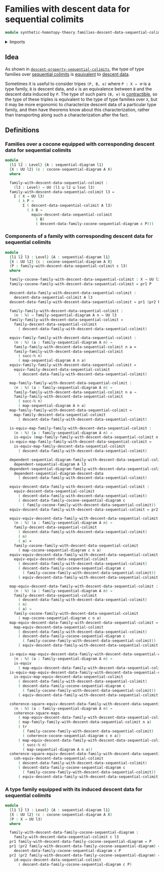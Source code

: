 # Families with descent data for sequential colimits

```agda
module synthetic-homotopy-theory.families-descent-data-sequential-colimits where
```

<details><summary>Imports</summary>

```agda
open import elementary-number-theory.natural-numbers

open import foundation.commuting-squares-of-maps
open import foundation.dependent-pair-types
open import foundation.equivalences
open import foundation.transport-along-identifications
open import foundation.universe-levels

open import synthetic-homotopy-theory.cocones-under-sequential-diagrams
open import synthetic-homotopy-theory.dependent-sequential-diagrams
open import synthetic-homotopy-theory.descent-data-sequential-colimits
open import synthetic-homotopy-theory.sequential-diagrams
```

</details>

## Idea

As shown in
[`descent-property-sequential-colimits`](synthetic-homotopy-theory.descent-property-sequential-colimits.md),
the type of type families over
[sequential colimits](synthetic-homotopy-theory.universal-property-sequential-colimits.md)
is [equivalent](foundation-core.equivalences.md) to
[descent data](synthetic-homotopy-theory.descent-data-sequential-colimits.md).

Sometimes it is useful to consider tripes `(P, B, e)` where `P : X → 𝒰` is a
type family, `B` is descent data, and `e` is an equivalence between `B` and the
descent data induced by `P`. The type of such pairs `(B, e)` is
[contractible](foundation-core.contractible-types.md), so the type of these
triples is equivalent to the type of type families over `X`, but it may be more
ergonomic to characterize descent data of a particular type family, and then
have theorems know about this characterization, rather than transporting along
such a characterization after the fact.

## Definitions

### Families over a cocone equipped with corresponding descent data for sequential colimits

```agda
module _
  {l1 l2 : Level} {A : sequential-diagram l1}
  {X : UU l2} (c : cocone-sequential-diagram A X)
  where

  family-with-descent-data-sequential-colimit :
    (l3 : Level) → UU (l1 ⊔ l2 ⊔ lsuc l3)
  family-with-descent-data-sequential-colimit l3 =
    Σ ( X → UU l3)
      ( λ P →
        Σ ( descent-data-sequential-colimit A l3)
          ( λ B →
            equiv-descent-data-sequential-colimit
              ( B)
              ( descent-data-family-cocone-sequential-diagram c P)))
```

### Components of a family with corresponding descent data for sequential colimits

```agda
module _
  {l1 l2 l3 : Level} {A : sequential-diagram l1}
  {X : UU l2} {c : cocone-sequential-diagram A X}
  (P : family-with-descent-data-sequential-colimit c l3)
  where

  family-cocone-family-with-descent-data-sequential-colimit : X → UU l3
  family-cocone-family-with-descent-data-sequential-colimit = pr1 P

  descent-data-family-with-descent-data-sequential-colimit :
    descent-data-sequential-colimit A l3
  descent-data-family-with-descent-data-sequential-colimit = pr1 (pr2 P)

  family-family-with-descent-data-sequential-colimit :
    (n : ℕ) → family-sequential-diagram A n → UU l3
  family-family-with-descent-data-sequential-colimit =
    family-descent-data-sequential-colimit
      ( descent-data-family-with-descent-data-sequential-colimit)

  equiv-family-family-with-descent-data-sequential-colimit :
    (n : ℕ) (a : family-sequential-diagram A n) →
    family-family-with-descent-data-sequential-colimit n a ≃
    family-family-with-descent-data-sequential-colimit
      ( succ-ℕ n)
      ( map-sequential-diagram A n a)
  equiv-family-family-with-descent-data-sequential-colimit =
    equiv-family-descent-data-sequential-colimit
      ( descent-data-family-with-descent-data-sequential-colimit)

  map-family-family-with-descent-data-sequential-colimit :
    (n : ℕ) (a : family-sequential-diagram A n) →
    family-family-with-descent-data-sequential-colimit n a →
    family-family-with-descent-data-sequential-colimit
      ( succ-ℕ n)
      ( map-sequential-diagram A n a)
  map-family-family-with-descent-data-sequential-colimit =
    map-family-descent-data-sequential-colimit
      ( descent-data-family-with-descent-data-sequential-colimit)

  is-equiv-map-family-family-with-descent-data-sequential-colimit :
    (n : ℕ) (a : family-sequential-diagram A n) →
    is-equiv (map-family-family-with-descent-data-sequential-colimit n a)
  is-equiv-map-family-family-with-descent-data-sequential-colimit =
    is-equiv-map-family-descent-data-sequential-colimit
      ( descent-data-family-with-descent-data-sequential-colimit)

  dependent-sequential-diagram-family-with-descent-data-sequential-colimit :
    dependent-sequential-diagram A l3
  dependent-sequential-diagram-family-with-descent-data-sequential-colimit =
    dependent-sequential-diagram-descent-data
      ( descent-data-family-with-descent-data-sequential-colimit)

  equiv-descent-data-family-with-descent-data-sequential-colimit :
    equiv-descent-data-sequential-colimit
      ( descent-data-family-with-descent-data-sequential-colimit)
      ( descent-data-family-cocone-sequential-diagram c
        ( family-cocone-family-with-descent-data-sequential-colimit))
  equiv-descent-data-family-with-descent-data-sequential-colimit = pr2 (pr2 P)

  equiv-equiv-descent-data-family-with-descent-data-sequential-colimit :
    (n : ℕ) (a : family-sequential-diagram A n) →
    family-descent-data-sequential-colimit
      ( descent-data-family-with-descent-data-sequential-colimit)
      ( n)
      ( a) ≃
    family-cocone-family-with-descent-data-sequential-colimit
      ( map-cocone-sequential-diagram c n a)
  equiv-equiv-descent-data-family-with-descent-data-sequential-colimit =
    equiv-equiv-descent-data-sequential-colimit
      ( descent-data-family-with-descent-data-sequential-colimit)
      ( descent-data-family-cocone-sequential-diagram c
        ( family-cocone-family-with-descent-data-sequential-colimit))
      ( equiv-descent-data-family-with-descent-data-sequential-colimit)

  map-equiv-descent-data-family-with-descent-data-sequential-colimit :
    (n : ℕ) (a : family-sequential-diagram A n) →
    family-descent-data-sequential-colimit
      ( descent-data-family-with-descent-data-sequential-colimit)
      ( n)
      ( a) →
    family-cocone-family-with-descent-data-sequential-colimit
      ( map-cocone-sequential-diagram c n a)
  map-equiv-descent-data-family-with-descent-data-sequential-colimit =
    map-equiv-descent-data-sequential-colimit
      ( descent-data-family-with-descent-data-sequential-colimit)
      ( descent-data-family-cocone-sequential-diagram c
        ( family-cocone-family-with-descent-data-sequential-colimit))
      ( equiv-descent-data-family-with-descent-data-sequential-colimit)

  is-equiv-map-equiv-descent-data-family-with-descent-data-sequential-colimit :
    (n : ℕ) (a : family-sequential-diagram A n) →
    is-equiv
      ( map-equiv-descent-data-family-with-descent-data-sequential-colimit n a)
  is-equiv-map-equiv-descent-data-family-with-descent-data-sequential-colimit =
    is-equiv-map-equiv-descent-data-sequential-colimit
      ( descent-data-family-with-descent-data-sequential-colimit)
      ( descent-data-family-cocone-sequential-diagram c
        ( family-cocone-family-with-descent-data-sequential-colimit))
      ( equiv-descent-data-family-with-descent-data-sequential-colimit)

  coherence-square-equiv-descent-data-family-with-descent-data-sequential-colimit :
    (n : ℕ) (a : family-sequential-diagram A n) →
    coherence-square-maps
      ( map-equiv-descent-data-family-with-descent-data-sequential-colimit n a)
      ( map-family-family-with-descent-data-sequential-colimit n a)
      ( tr
        ( family-cocone-family-with-descent-data-sequential-colimit)
        ( coherence-cocone-sequential-diagram c n a))
      ( map-equiv-descent-data-family-with-descent-data-sequential-colimit
        ( succ-ℕ n)
        ( map-sequential-diagram A n a))
  coherence-square-equiv-descent-data-family-with-descent-data-sequential-colimit =
    coh-equiv-descent-data-sequential-colimit
      ( descent-data-family-with-descent-data-sequential-colimit)
      ( descent-data-family-cocone-sequential-diagram c
        ( family-cocone-family-with-descent-data-sequential-colimit))
      ( equiv-descent-data-family-with-descent-data-sequential-colimit)
```

### A type family equipped with its induced descent data for sequential colimits

```agda
module _
  {l1 l2 l3 : Level} {A : sequential-diagram l1}
  {X : UU l2} (c : cocone-sequential-diagram A X)
  (P : X → UU l3)
  where

  family-with-descent-data-family-cocone-sequential-diagram :
    family-with-descent-data-sequential-colimit c l3
  pr1 family-with-descent-data-family-cocone-sequential-diagram = P
  pr1 (pr2 family-with-descent-data-family-cocone-sequential-diagram) =
    descent-data-family-cocone-sequential-diagram c P
  pr2 (pr2 family-with-descent-data-family-cocone-sequential-diagram) =
    id-equiv-descent-data-sequential-colimit
      ( descent-data-family-cocone-sequential-diagram c P)
```
